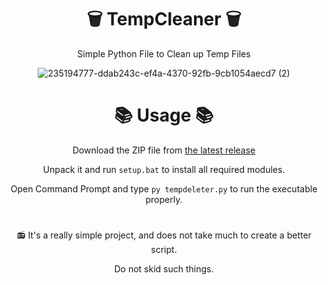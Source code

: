 <div align="center">

#  🗑  TempCleaner 🗑

Simple Python File to Clean up  Temp Files 

![235194777-ddab243c-ef4a-4370-92fb-9cb1054aecd7 (2)](https://user-images.githubusercontent.com/96681438/235288313-a50c4d38-94b9-46a1-b241-b47b9503d52e.png)


# 📚 Usage 📚

Download the ZIP file from [the latest release](https://github.com/LowOnGravity/TempCleaner/releases/tag/V1)

Unpack it and run ``setup.bat`` to install all required modules.

Open Command Prompt and type ``py tempdeleter.py`` to run the executable properly.


#


📻 It's a really simple project, and does not take much to create a better script.

Do not skid such things.

</div>
